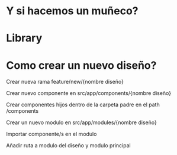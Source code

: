 # Y si hacemos un muñeco?

# Library

# Como crear un nuevo diseño?

Crear nueva rama feature/new/{nombre diseño}

Crear nuevo componente en src/app/components/{nombre diseño}

Crear componentes hijos dentro de la carpeta padre en el path /components

Crear un nuevo modulo en src/app/modules/{nombre diseño}

Importar componente/s en el modulo

Añadir ruta a modulo del diseño y modulo principal
